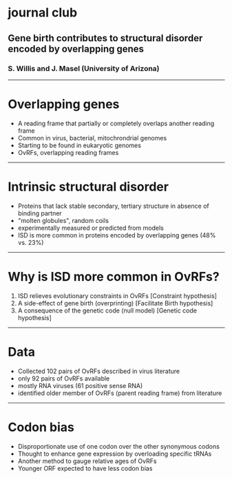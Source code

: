 # journal club
## Gene birth contributes to structural disorder encoded by overlapping genes
### S. Willis and J. Masel (University of Arizona)

---

# Overlapping genes

* A reading frame that partially or completely overlaps another reading frame
* Common in virus, bacterial, mitochrondrial genomes
* Starting to be found in eukaryotic genomes
* OvRFs, overlapping reading frames

---

# Intrinsic structural disorder
 
* Proteins that lack stable secondary, tertiary structure in absence of binding partner
* "molten globules", random coils
* experimentally measured or predicted from models
* ISD is more common in proteins encoded by overlapping genes (48% vs. 23%)

---

# Why is ISD more common in OvRFs?

1. ISD relieves evolutionary constraints in OvRFs [Constraint hypothesis]
2. A side-effect of gene birth (overprinting) [Facilitate Birth hypothesis]
3. A consequence of the genetic code (null model) [Genetic code hypothesis]

---

# Data

* Collected 102 pairs of OvRFs described in virus literature
* only 92 pairs of OvRFs available
* mostly RNA viruses (61 positive sense RNA)
* identified older member of OvRFs (parent reading frame) from literature

---

# Codon bias

* Disproportionate use of one codon over the other synonymous codons
* Thought to enhance gene expression by overloading specific tRNAs
* Another method to gauge relative ages of OvRFs
* Younger ORF expected to have less codon bias

